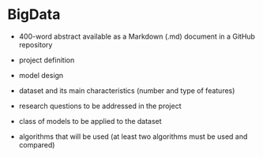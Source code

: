 # BigData

- 400-word abstract available as a Markdown (.md) document in a GitHub repository

- project definition
- model design
- dataset and its main characteristics (number and type of features)
- research questions to be addressed in the project
- class of models to be applied to the dataset
- algorithms that will be used (at least two algorithms must be used and compared)
